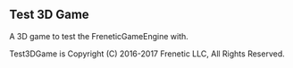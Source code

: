 Test 3D Game
-------

A 3D game to test the FreneticGameEngine with.

Test3DGame is Copyright (C) 2016-2017 Frenetic LLC, All Rights Reserved.
